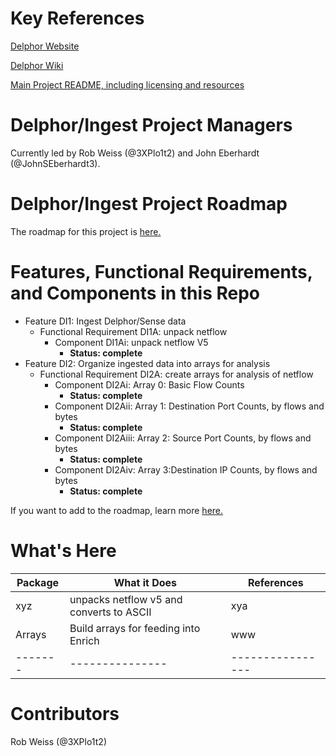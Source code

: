 # Key References #

[Delphor Website](http://www.delphor.net/) 

[Delphor Wiki](https://github.com/delphornet/Cortextual/wiki) 

[Main Project README, including licensing and resources](https://github.com/delphornet/Cortextual/blob/master/README.md)

# Delphor/Ingest Project Managers #

Currently led by Rob Weiss (@3XPlo1t2) and John Eberhardt (@JohnSEberhardt3).

# Delphor/Ingest Project Roadmap #

The roadmap for this project is [here.](https://github.com/delphornet/Cortextual/wiki/Project-Roadmap#delphoringest-repo-and-project-roadmap)

# Features, Functional Requirements, and Components in this Repo #

+	Feature DI1: Ingest Delphor/Sense data 
	+	Functional Requirement DI1A: unpack netflow
		+	Component DI1Ai: unpack netflow V5
			+	**Status: complete**
+	Feature DI2: Organize ingested data into arrays for analysis 
	+	Functional Requirement DI2A: create arrays for analysis of netflow
		+	Component DI2Ai: Array 0: Basic Flow Counts
			+	**Status: complete**
		+ Component DI2Aii: Array 1: Destination Port Counts, by flows and bytes
			+ **Status: complete**
		+ Component DI2Aiii: Array 2: Source Port Counts, by flows and bytes
			+ **Status: complete**
		+	Component DI2Aiv: Array 3:Destination IP Counts, by flows and bytes
			+	**Status: complete**

If you want to add to the roadmap, learn more [here.](https://github.com/delphornet/Cortextual/wiki/Feature-and-Release-Management)

# What's Here #

|**Package** | **What it Does** | **References** |
|-------------|----------|------------|
|xyz | unpacks netflow v5 and converts to ASCII|xya|
|Arrays|Build arrays for feeding into Enrich|www|
|-------|---------------|----------------|

# Contributors #

Rob Weiss (@3XPlo1t2)
